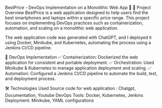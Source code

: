 BestPrice - DevOps Implementation on a Monolithic Web App 🛒
📌 Project Overview
BestPrice is a web application designed to help users find the best smartphones and laptops within a specific price range. This project focuses on implementing DevOps practices such as containerization, automation, and scaling on a monolithic web application.

The web application code was generated with ChatGPT, and I deployed it using Docker, Minikube, and Kubernetes, automating the process using a Jenkins CI/CD pipeline.

🔧 DevOps Implementation
✅ Containerization: Dockerized the web application for consistent and portable deployment.
✅ Orchestration: Used Minikube & Kubernetes to manage application deployment and scaling.
✅ Automation: Configured a Jenkins CI/CD pipeline to automate the build, test, and deployment process.

🛠️ Technologies Used
Source code for web application : Chatgpt, Documentation, Youtube
DevOps Tools: Docker, Kubernetes, Jenkins
Deployment: Minikube, YAML configurations
